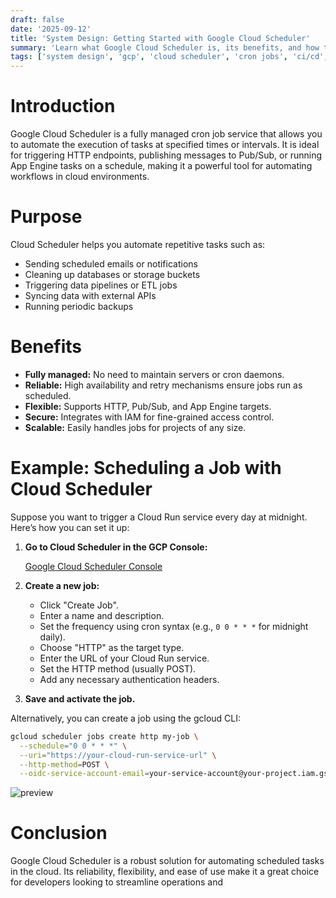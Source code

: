 ```yaml
---
draft: false
date: '2025-09-12'
title: 'System Design: Getting Started with Google Cloud Scheduler'
summary: 'Learn what Google Cloud Scheduler is, its benefits, and how to set up a scheduled job in Google Cloud.'
tags: ['system design', 'gcp', 'cloud scheduler', 'cron jobs', 'ci/cd', 'automation', 'devops']
---
```


# Introduction

Google Cloud Scheduler is a fully managed cron job service that allows you to automate the execution of tasks at specified times or intervals. It is ideal for triggering HTTP endpoints, publishing messages to Pub/Sub, or running App Engine tasks on a schedule, making it a powerful tool for automating workflows in cloud environments.

# Purpose

Cloud Scheduler helps you automate repetitive tasks such as:

- Sending scheduled emails or notifications
- Cleaning up databases or storage buckets
- Triggering data pipelines or ETL jobs
- Syncing data with external APIs
- Running periodic backups

# Benefits

- **Fully managed:** No need to maintain servers or cron daemons.
- **Reliable:** High availability and retry mechanisms ensure jobs run as scheduled.
- **Flexible:** Supports HTTP, Pub/Sub, and App Engine targets.
- **Secure:** Integrates with IAM for fine-grained access control.
- **Scalable:** Easily handles jobs for projects of any size.

# Example: Scheduling a Job with Cloud Scheduler

Suppose you want to trigger a Cloud Run service every day at midnight. Here’s how you can set it up:

1. **Go to Cloud Scheduler in the GCP Console:**

   [Google Cloud Scheduler Console](https://console.cloud.google.com/cloudscheduler?hl=en&project=[PROJECT-ID])

2. **Create a new job:**

   - Click "Create Job".
   - Enter a name and description.
   - Set the frequency using cron syntax (e.g., `0 0 * * *` for midnight daily).
   - Choose "HTTP" as the target type.
   - Enter the URL of your Cloud Run service.
   - Set the HTTP method (usually POST).
   - Add any necessary authentication headers.

3. **Save and activate the job.**

Alternatively, you can create a job using the gcloud CLI:

```sh
gcloud scheduler jobs create http my-job \
  --schedule="0 0 * * *" \
  --uri="https://your-cloud-run-service-url" \
  --http-method=POST \
  --oidc-service-account-email=your-service-account@your-project.iam.gserviceaccount.com
```

<img src="/static/images/cloud-scheduler.png" alt="preview" />

# Conclusion

Google Cloud Scheduler is a robust solution for automating scheduled tasks in the cloud. Its reliability, flexibility, and ease of use make it a great choice for developers looking to streamline operations and
